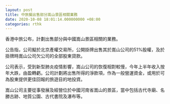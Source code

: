 ```yaml
---
layout: post
title: 中旅擬出售部分嵩山景區相關業務
date: 2020-10-08 18:01:14.000000000 +08:00
categories: rthk
---
```


香港中旅公布，計劃出售部分與中國嵩山景區相關的業務。

公告指，公司擬於北京產權交易所，公開掛牌出售其於嵩山公司的51%股權，及於掛牌時嵩山公司欠公司的全部股東貸款。

公司表示，受到新型肺炎疫情影響，嵩山公司的恢復相對較慢，今年上半年收入按年大跌，由盈轉虧。公司計劃將出售所得的淨款項，作為一般營運資金，或用於可為股東提供更佳回報的旅遊目的地投資。

嵩山公司主要從事發展及經營位於中國河南省嵩山的景區，當中包括古代寺廟、名勝古跡、地質公園、古代書院及瀑布等。
